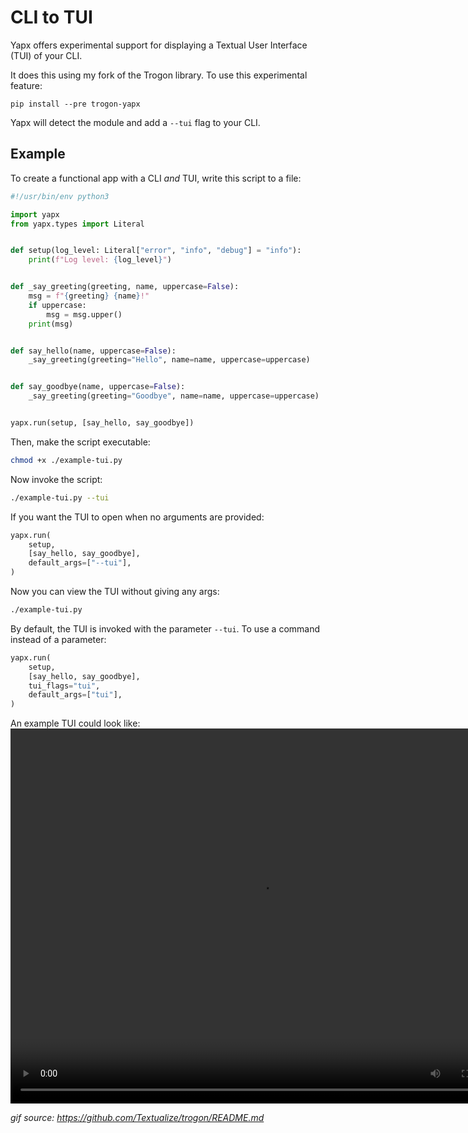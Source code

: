 # CLI to TUI

Yapx offers experimental support for displaying a Textual User Interface (TUI) of your CLI.

It does this using my fork of the Trogon library. To use this experimental feature:

```
pip install --pre trogon-yapx
```

Yapx will detect the module and add a `--tui` flag to your CLI.

## Example

To create a functional app with a CLI *and* TUI, write this script to a file:

```python title="example-tui.py" linenums="1" hl_lines="0"
#!/usr/bin/env python3

import yapx
from yapx.types import Literal


def setup(log_level: Literal["error", "info", "debug"] = "info"):
    print(f"Log level: {log_level}")


def _say_greeting(greeting, name, uppercase=False):
    msg = f"{greeting} {name}!"
    if uppercase:
        msg = msg.upper()
    print(msg)


def say_hello(name, uppercase=False):
    _say_greeting(greeting="Hello", name=name, uppercase=uppercase)


def say_goodbye(name, uppercase=False):
    _say_greeting(greeting="Goodbye", name=name, uppercase=uppercase)


yapx.run(setup, [say_hello, say_goodbye])
```

Then, make the script executable:

```sh
chmod +x ./example-tui.py
```

Now invoke the script:

```sh
./example-tui.py --tui
```

If you want the TUI to open when no arguments are provided:

```python
yapx.run(
    setup,
    [say_hello, say_goodbye],
    default_args=["--tui"],
)
```

Now you can view the TUI without giving any args:

```sh
./example-tui.py
```

By default, the TUI is invoked with the parameter `--tui`. To use a command instead of a parameter:

```python
yapx.run(
    setup,
    [say_hello, say_goodbye],
    tui_flags="tui",
    default_args=["tui"],
)
```

An example TUI could look like:
<video width="800" height="600" controls>
  <source src="https://user-images.githubusercontent.com/554369/239734211-c9e5dabb-5624-45cb-8612-f6ecfde70362.mov" type="video/mp4">
</video>

*gif source: https://github.com/Textualize/trogon/README.md*
